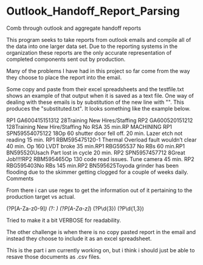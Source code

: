 # Outlook_Handoff_Report_Parsing
 Comb through outlook and aggregate handoff reports
 
 This program seeks to take reports from outlook emails
 and compile all of the data into one larger data set.
 Due to the reporting systems in the organization these reports 
 are the only accurate representation of completed components 
 sent out by production.
 
 Many of the problems I have had in this project so far come 
 from the way they choose to place the report into the email.
 
Some copy and paste from their excel spreadsheets and the 
testfile.txt shows an example of that output when it is saved
as a text file. One way of dealing with these emails is by 
substitution of the new line with "". This produces the 
"substituted.txt". It looks something like the example below.

RP1 GA600415151312    28Training New Hires/Staffing    RP2 GA600520151212
128Training New Hire/Staffing No RSA 35 min.RP MACHINING
RP1 SPN59554075122   18Op 60 shutter door fell off. 20 min. 
Lazer etch not reading 15 min. RP1 RBM595475120-1 Thermal Overload 
fault wouldn’t clear 40 min. Op 160 LVDT broke 35 min.RP1 RBG595537
No RBs 60 min.RP1 BN595520Usach Part lost in cycle 20 min. 
RP2 SPN5957457712     8Great Job!!!!RP2 RBM595465Op 130 code read 
issues. Tune camera 45 min. RP2 RBG595403No RBs 145 min.RP2 
BN595625Toyoda grinder has been flooding due to the skimmer 
getting clogged for a couple of weeks daily.              
Comments 

From there i can use regex to get the information out of it 
pertaining to the production target vs actual. 

(?P<Line>[A-Za-z0-9]*)
(?: )
(?P<Stage>[A-Za-z]*)
(?P<Target>\d{3})
(?P<Actual>\d{1,3})

Tried to make it a bit VERBOSE for readability. 

The other challenge is when there is no copy pasted report in the 
email and instead they choose to include it as an excel spreadsheet.

This is the part i am currently working on, but i think i should just
be able to resave those documents as .csv files. 
